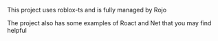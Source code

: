 This project uses roblox-ts and is fully managed by Rojo

The project also has some examples of Roact and Net that you may find helpful
